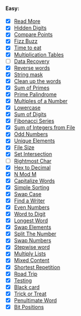 #### Easy:

 * [x] [Read More](https://github.com/TraiOi/CodeEval/blob/master/Easy/Read_More.pl)
 * [x] [Hidden Digits](https://github.com/TraiOi/CodeEval/blob/master/Easy/Hidden_Digits.pl)
 * [x] [Compare Points](https://github.com/TraiOi/CodeEval/blob/master/Easy/Compare_Points.pl)
 * [x] [Fizz Buzz](https://github.com/TraiOi/CodeEval/blob/master/Easy/Fizz_Buzz.pl)
 * [x] [Time to eat](https://github.com/TraiOi/CodeEval/blob/master/Easy/Time_to_eat.pl)
 * [x] [Multiplication Tables](https://github.com/TraiOi/CodeEval/blob/master/Easy/Multiplication_Tables.pl)
 * [ ] [Data Recovery](https://github.com/TraiOi/CodeEval/blob/master/Easy/Data_Recovery.pl)
 * [x] [Reverse words](https://github.com/TraiOi/CodeEval/blob/master/Easy/Reverse_words.pl)
 * [x] [String mask](https://github.com/TraiOi/CodeEval/blob/master/Easy/String_mask.pl)
 * [x] [Clean up the words](https://github.com/TraiOi/CodeEval/blob/master/Easy/Clean_up_the_words.pl)
 * [x] [Sum of Primes](https://github.com/TraiOi/CodeEval/blob/master/Easy/Sum_of_Primes.pl)
 * [x] [Prime Palindrome](https://github.com/TraiOi/CodeEval/blob/master/Easy/Prime_Palindrome.pl)
 * [x] [Multiples of a Number](https://github.com/TraiOi/CodeEval/blob/master/Easy/Multiples_of_a_Number.pl)
 * [x] [Lowercase](https://github.com/TraiOi/CodeEval/blob/master/Easy/Lowercase.pl)
 * [x] [Sum of Digits](https://github.com/TraiOi/CodeEval/blob/master/Easy/Sum_of_Digits.pl)
 * [x] [Fibonacci Series](https://github.com/TraiOi/CodeEval/blob/master/Easy/Fibonacci_Series.pl)
 * [x] [Sum of Integers from File](https://github.com/TraiOi/CodeEval/blob/master/Easy/Sum_of_Integers_from_File.pl)
 * [x] [Odd Numbers](https://github.com/TraiOi/CodeEval/blob/master/Easy/Odd_Numbers.pl)
 * [x] [Unique Elements](https://github.com/TraiOi/CodeEval/blob/master/Easy/Unique_Elements.pl)
 * [x] [File Size](https://github.com/TraiOi/CodeEval/blob/master/Easy/File_Size.pl)
 * [x] [Set Intersection](https://github.com/TraiOi/CodeEval/blob/master/Easy/Set_Intersection.pl)
 * [ ] [Rightmost Char](https://github.com/TraiOi/CodeEval/blob/master/Easy/Rightmost_Char.pl)
 * [x] [Hex to Decimal](https://github.com/TraiOi/CodeEval/blob/master/Easy/Hex_to_Decimal.pl)
 * [x] [N Mod M](https://github.com/TraiOi/CodeEval/blob/master/Easy/N_Mod_M.pl)
 * [x] [Capitalize Words](https://github.com/TraiOi/CodeEval/blob/master/Easy/Capitalize_Words.pl)
 * [x] [Simple Sorting](https://github.com/TraiOi/CodeEval/blob/master/Easy/Simple_Sorting.pl)
 * [x] [Swap Case](https://github.com/TraiOi/CodeEval/blob/master/Easy/Swap_Case.pl)
 * [x] [Find a Writer](https://github.com/TraiOi/CodeEval/blob/master/Easy/Find_a_Writer.pl)
 * [x] [Even Numbers](https://github.com/TraiOi/CodeEval/blob/master/Easy/Even_Numbers.pl)
 * [x] [Word to Digit](https://github.com/TraiOi/CodeEval/blob/master/Easy/Word_to_Digit.pl)
 * [x] [Longest Word](https://github.com/TraiOi/CodeEval/blob/master/Easy/Longest_Word.pl)
 * [x] [Swap Elements](https://github.com/TraiOi/CodeEval/blob/master/Easy/Swap_Elements.pl)
 * [x] [Split The Number](https://github.com/TraiOi/CodeEval/blob/master/Easy/Split_The_Number.pl)
 * [x] [Swap Numbers](https://github.com/TraiOi/CodeEval/blob/master/Easy/Swap_Numbers.pl)
 * [x] [Stepwise word](https://github.com/TraiOi/CodeEval/blob/master/Easy/Stepwise_word.pl)
 * [x] [Multiply Lists](https://github.com/TraiOi/CodeEval/blob/master/Easy/Multiply_Lists.pl)
 * [x] [Mixed Content](https://github.com/TraiOi/CodeEval/blob/master/Easy/Mixed_Content.pl)
 * [x] [Shortest Repetition](https://github.com/TraiOi/CodeEval/blob/master/Easy/Shortest_Repetition.pl)
 * [x] [Road Trip](https://github.com/TraiOi/CodeEval/blob/master/Easy/Road_Trip.pl)
 * [x] [Testing](https://github.com/TraiOi/CodeEval/blob/master/Easy/Testing.pl)
 * [x] [Black card](https://github.com/TraiOi/CodeEval/blob/master/Easy/Black_card.pl)
 * [x] [Trick or Treat](https://github.com/TraiOi/CodeEval/blob/master/Easy/Trick_or_Treat.pl)
 * [x] [Penultimate Word](https://github.com/TraiOi/CodeEval/blob/master/Easy/Penultimate_Word.pl)
 * [x] [Bit Positions](https://github.com/TraiOi/CodeEval/blob/master/Easy/Bit_positions.pl)